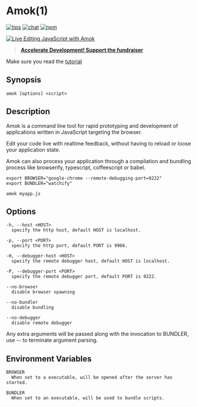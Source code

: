# Amok(1)
[![tips](https://img.shields.io/gratipay/caspervonb.svg?style=flat-square)](https://gratipay.com/caspervonb/)
[![chat](https://img.shields.io/badge/gitter-join%20chat-green.svg?style=flat-square)](https://gitter.im/caspervonb/amok)
[![npm](https://img.shields.io/npm/v/amok.svg?style=flat-square)](https://www.npmjs.org/package/amok)

[![Live Editing JavaScript with Amok](https://cloud.githubusercontent.com/assets/157787/6416635/720834ec-bee2-11e4-8766-43eb170bd3a4.png)](https://www.youtube.com/watch?v=xHXqyfkct2w)

> **[Accelerate Development! Support the fundraiser](http://bit.ly/18BJ1fI)**

Make sure you read the [tutorial](https://caspervonb.com/javascript/tools/live-edit-javascript-amok/)

## Synopsis
```
amok [options] <script>
```

## Description
Amok is a command line tool for rapid prototyping and development of applications
written in JavaScript targeting the browser.

Edit your code live with realtime feedback, without having to reload
or loose your application state.

Amok can also process your application through a compilation and bundling
process like browserify, typescript, coffeescript or babel.

```
export BROWSER="google-chrome --remote-debugging-port=9222"
export BUNDLER="watchify"
  
amok myapp.js
```

## Options
```
-h, --host <HOST>
  specify the http host, default HOST is localhost.

-p, --port <PORT>
  specify the http port, default PORT is 9966.

-H, --debugger-host <HOST>
  specify the remote debugger host, default HOST is localhost.

-P, --debugger-port <PORT>
  specify the remote debugger port, default PORT is 9222.
    
--no-browser
  disable browser spawning
    
--no-bundler
  disable bundling

--no-debugger
  disable remote debugger
```

Any extra arguments will be passed along with the invocation to BUNDLER,
use -- to terminate argument parsing.

## Environment Variables
```
BROWSER
  When set to a executable, will be opened after the server has started.

BUNDLER
  When set to an executable, will be used to bundle scripts.
```
